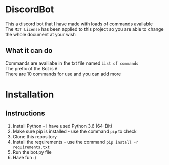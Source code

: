 # DiscordBot

This a discord bot that I have made with loads of commands available  
The `MIT License` has been applied to this project so you are able to change the whole document at your wish  

## What it can do

Commands are availiabe in the txt file named `List of commands`  
The prefix of the Bot is `#`  
There are 10 commands for use and you can add more  

# Installation  

## Instructions

1. Install Python - I have used Python 3.6 (64-Bit)
2. Make sure pip is installed - use the command `pip` to check
3. Clone this repository
4. Install the requirements - use the command `pip install -r requirements.txt`
5. Run the bot.py file
6. Have fun :)
